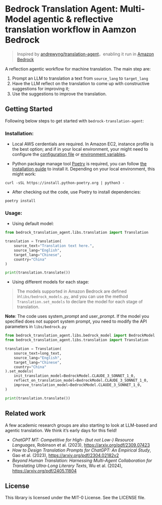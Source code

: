 # Bedrock Translation Agent: Multi-Model agentic & reflective translation workflow in Aamzon Bedrock

> Inspired by [andrewyng/translation-agent](https://github.com/andrewyng/translation-agent)，enabling it run in [Amazon Bedrock](https://aws.amazon.com/bedrock/)

A reflection agentic workflow for machine translation. The main step are:
1. Prompt an LLM to translation a text from `source_lang` to `target_lang`
2. Have the LLM reflect on the translation to come up with constructive suggestions for improving it;
3. Use the suggestions to improve the translation.

## Getting Started

Following below steps to get started with `bedrock-translation-agent`: 

### Installation: 

- Local AWS cerdentials are required. In Amazon EC2, instance profile is the best option; and if in your local environment, your might need to configure the [configuration file](https://docs.aws.amazon.com/cli/v1/userguide/cli-configure-files.html) or [environment variables](https://docs.aws.amazon.com/cli/v1/userguide/cli-configure-envvars.html).

- Python package manage tool [Poetry](https://python-poetry.org/) is required, you can follow [the installation guide](https://python-poetry.org/docs/#installation) to install it. Depending on your local environment, this might work: 
```shell
curl -sSL https://install.python-poetry.org | python3 -
```

- After checking out the code, use Poetry to install dependencies:

```shell
poetry install
```

### Usage:

- Using default model:
```python
from bedrock_translation_agent.libs.translation import Translation

translation = Translation(
    source_text="Translation text here.",
    source_lang="English",
    target_lang="Chinese",
    country="China"
)

print(translation.translate())
```

- Using different models for each stage:

>  The models supported in Amazon Bedrock are defined in`libs/bedrock_models.py`, and you can use the method `Translation.set_models` to declare the model for each stage of translation.

**Note**: The code uses system_prompt and user_prompt. If the model you specified does not support system prompt, you need to modify the API parameters in `libs/bedrock.py`

```python
from bedrock_translation_agent.libs.bedrock_model import BedrockModel
from bedrock_translation_agent.libs.translation import Translation

translation = Translation(
    source_text=long_text,
    source_lang="English",
    target_lang="Chinese",
    country="China"
).set_models(
    init_translation_model=BedrockModel.CLAUDE_3_SONNET_1_0,
    reflect_on_translation_model=BedrockModel.CLAUDE_3_SONNET_1_0,
    improve_translation_model=BedrockModel.CLAUDE_3_SONNET_1_0,
)

print(translation.translate())
```

## Related work

A few academic research groups are also starting to look at LLM-based and agentic translation. We think it’s early days for this field!
- *ChatGPT MT: Competitive for High- (but not Low-) Resource Languages*, Robinson et al. (2023), https://arxiv.org/pdf/2309.07423
- *How to Design Translation Prompts for ChatGPT: An Empirical Study*, Gao et al. (2023), https://arxiv.org/pdf/2304.02182v2
- *Beyond Human Translation: Harnessing Multi-Agent Collaboration for Translating Ultra-Long Literary Texts*, Wu et al. (2024),  https://arxiv.org/pdf/2405.11804


## License

This library is licensed under the MIT-0 License. See the LICENSE file.

